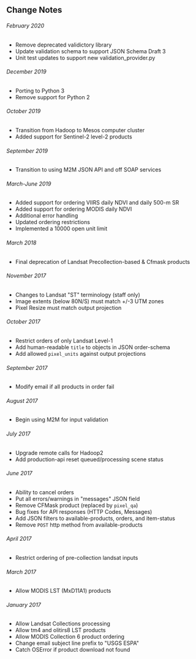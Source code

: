 ## Change Notes
###### February 2020
* Remove deprecated validictory library
* Update validation schema to support JSON Schema Draft 3
* Unit test updates to support new validation_provider.py
###### December 2019
* Porting to Python 3
* Remove support for Python 2
###### October 2019
* Transition from Hadoop to Mesos computer cluster
* Added support for Sentinel-2 level-2 products
###### September 2019
* Transition to using M2M JSON API and off SOAP services
###### March-June 2019
* Added support for ordering VIIRS daily NDVI and daily 500-m SR
* Added support for ordering MODIS daily NDVI
* Additional error handling
* Updated ordering restrictions
* Implemented a 10000 open unit limit
###### March 2018
* Final deprecation of Landsat Precollection-based & Cfmask products
###### November 2017
* Changes to Landsat "ST" terminology (staff only)
* Image extents (below 80N/S) must match +/-3 UTM zones
* Pixel Resize must match output projection
###### October 2017
* Restrict orders of only Landsat Level-1
* Add human-readable `title` to objects in JSON order-schema
* Add allowed `pixel_units` against output projections
###### September 2017
* Modify email if all products in order fail
###### August 2017
* Begin using M2M for input validation
###### July 2017
* Upgrade remote calls for Hadoop2
* Add production-api reset queued/processing scene status
###### June 2017
* Ability to cancel orders
* Put all errors/warnings in "messages" JSON field
* Remove CFMask product (replaced by `pixel_qa`)
* Bug fixes for API responses (HTTP Codes, Messages)
* Add JSON filters to available-products, orders, and item-status
* Remove `POST` http method from available-products
###### April 2017
* Restrict ordering of pre-collection landsat inputs
###### March 2017
* Allow MODIS LST (MxD11A1) products
###### January 2017
* Allow Landsat Collections processing
* Allow tm4 and olitirs8 LST products
* Allow MODIS Collection 6 product ordering
* Change email subject line prefix to "USGS ESPA"
* Catch OSError if product download not found

